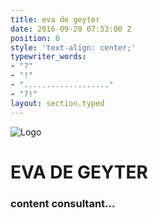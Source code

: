 ```yaml
---
title: eva de geyter
date: 2016-09-20 07:53:00 Z
position: 0
style: 'text-align: center;'
typewriter_words:
- "?"
- "!"
- "..................."
- "?!"
layout: section.typed
---
```

![Logo](/uploads/Eva-De-Geyter_logo_blauw.png)
# EVA DE GEYTER
### content consultant<span id="typed">...</span>



